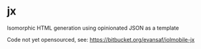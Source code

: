 jx
==

Isomorphic HTML generation using opinionated JSON as a template

Code not yet opensourced, see: https://bitbucket.org/evansaf/iolmobile-jx
